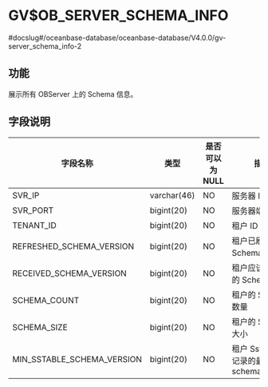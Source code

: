 GV$OB_SERVER_SCHEMA_INFO 
=============================================
#docslug#/oceanbase-database/oceanbase-database/V4.0.0/gv-server_schema_info-2


功能 
-----------

展示所有 OBServer 上的 Schema 信息。

字段说明 
-------------



|          **字段名称**          |   **类型**    | **是否可以为 NULL** |              **描述**              |
|----------------------------|-------------|----------------|----------------------------------|
| SVR_IP                     | varchar(46) | NO             | 服务器 IP 地址                        |
| SVR_PORT                   | bigint(20)  | NO             | 服务器端口号                           |
| TENANT_ID                  | bigint(20)  | NO             | 租户 ID                            |
| REFRESHED_SCHEMA_VERSION   | bigint(20)  | NO             | 租户已刷新的 Schema 版本                 |
| RECEIVED_SCHEMA_VERSION    | bigint(20)  | NO             | 租户应该要刷新的 Schema 版本               |
| SCHEMA_COUNT               | bigint(20)  | NO             | 租户的 Schema 数量                    |
| SCHEMA_SIZE                | bigint(20)  | NO             | 租户的 Schema 大小                    |
| MIN_SSTABLE_SCHEMA_VERSION | bigint(20)  | NO             | 租户 Sstable 上记录的最小 schema_version |



